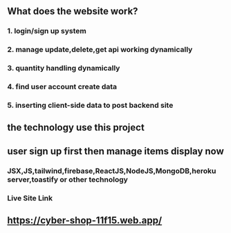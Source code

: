 ## What does the website work?

### 1. login/sign up system

### 2. manage update,delete,get api working dynamically

### 3. quantity handling dynamically

### 4. find user account create data

### 5. inserting client-side data to post backend site

## the technology use this project

## user sign up first then manage items display now

### JSX,JS,tailwind,firebase,ReactJS,NodeJS,MongoDB,heroku server,toastify or other technology

### Live Site Link
## https://cyber-shop-11f15.web.app/
